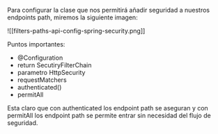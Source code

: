 Para configurar la clase que nos permitirá añadir seguridad a nuestros endpoints path, miremos la siguiente imagen:

![[filters-paths-api-config-spring-security.png]]

Puntos importantes:

* @Configuration
* return SecutiryFilterChain
* parametro HttpSecurity
* requestMatchers
* authenticated()
* permitAll

Esta claro que con authenticated los endpoint path se aseguran y con permitAll los endpoint path se permite entrar sin necesidad del flujo de seguridad.

